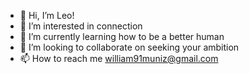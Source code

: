 - 👋 Hi, I’m Leo!
- 👀 I’m interested in connection
- 🌱 I’m currently learning how to be a better human
- 💞️ I’m looking to collaborate on seeking your ambition
- 📫 How to reach me william91muniz@gmail.com

<!---
William91muniz/William91muniz is a ✨ special ✨ repository because its `README.md` (this file) appears on your GitHub profile.
You can click the Preview link to take a look at your changes.
--->
